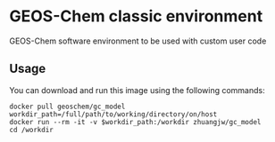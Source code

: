 # GEOS-Chem classic environment

GEOS-Chem software environment to be used with custom user code

Usage
-----

You can download and run this image using the following commands:

    docker pull geoschem/gc_model
    workdir_path=/full/path/to/working/directory/on/host
    docker run --rm -it -v $workdir_path:/workdir zhuangjw/gc_model
    cd /workdir
